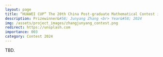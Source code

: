 ```yaml
---
layout: page
title: “HUAWEI CUP” The 20th China Post-graduate Mathematical Contest in Modeling
description: Prizewinner&#58; Junyang Zhang <br> Year&#58; 2024
img: /assets/project_images/zhangjunyang_contest.png
redirect: https://unsplash.com
importance: 003
category: Contest 2024
---
```


TBD.
